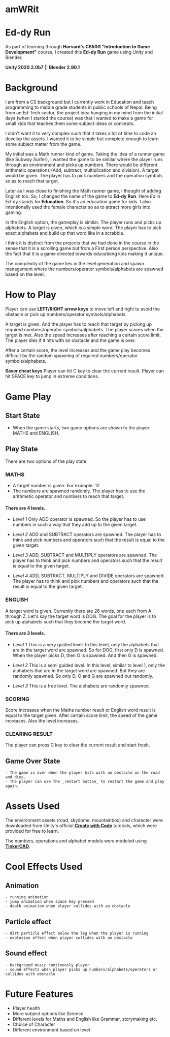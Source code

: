 # amWRit

# Ed-dy Run

As part of learning through __Harvard's CS50G "Introduction to Game Development"__ course, I created this __Ed-dy Run__ game using Unity and Blender.

__Unity 2020.2.0b7__ || __Blender 2.90.1__

# Background
I am from a CS background but I currently work in Education and teach programming to middle grade students in public schools of Nepal. Being from an Ed-Tech sector, the project idea hanging in my mind from the initial days (when I started the course) was that I wanted to make a game for small kids that teaches them some subject ideas or concepts. 

I didn't want it to very complex such that it takes a lot of time to code an develop the assets. I wanted it to be simple but complete enough to learn some subject matter from the game.

My initial was a Math runner kind of game. Taking the idea of a runner game (like Subway Surfer), I wanted the game to be similar where the player runs through an environment and picks up numbers. There would be different arithmetic operations (Add, subtract, multiplication and division). A target would be given. The player has to pick numbers and the operation symbols so as to reach that target. 

Later as I was close to finishing the Math runner game, I thought of adding English too. So, I changed the name of the game to __Ed-dy Run__. Here _Ed_ in Ed-dy stands for __Education__. So it's an education game for kids. I also intentionally used the female character so as to attract more girls into gaming. 

In the English option, the gameplay is similar. The player runs and picks up alphabets. A target is given, which is a simple word. The player has to pick exact alphabets and build up that word like in a scrabble. 

I think it is distinct from the projects that we had done in the course in the sense that it is a scrolling game but from a First person perspective. Also the fact that it is a game directed towards educationg kids making it unique. 

The complexity of the game lies in the level generation and spawn management where the numbers/operator symbols/alphabets are spawned based on the level. 

# How to Play
Player can use __LEFT/RIGHT arrow keys__ to move left and right to avoid the obstacle or pick up numbers/operator symbols/alphabets.

A target is given. And the player has to reach that target by picking up required numbers/operator symbols/alphabets. 
The player scores when the target is met. Also the speed increases after reaching a certain score limit.
The player dies if it hits with an obstacle and the game is over.

After a certain score, the level increases and the game play becomes difficult by the random spawning of required numbers/operator symbols/alphabets.

__Saver cheat keys__
Player can hit C key to clear the current result.
Player can hit SPACE key to jump in extreme conditions.

# Game Play
## __Start State__
- When the game starts, two game options are shown to the player: MATHS and ENGLISH.

## __Play State__
There are two options of the play state.
### __MATHS__
- A target number is given. For example: 12 
- The numbers are spawned randomly. The player has to use the arithmetic operator and numbers to reach that target.

#### There are 4 levels.
- _Level 1_
	Only ADD operator is spawned. So the player has to use numbers in such a way that they add up to the given target.

- _Level 2_
	ADD and SUBTRACT operators are spawned. The player has to think and pick numbers and operators such that the result is equal to the given target.

- _Level 3_
	ADD, SUBTRACT and MULTIPLY operators are spawned. The player has to think and pick numbers and operators such that the result is equal to the given target.

- _Level 4_
	ADD, SUBTRACT, MULTIPLY and DIVIDE operators are spawned. The player has to think and pick numbers and operators such that the result is equal to the given target.


### __ENGLISH__
A target word is given. Currently there are 26 words, one each from A through Z. Let's say the target word is DOG. The goal for the player is to pick up alphabets such that they become the target word.

#### There are 3 levels.
- _Level 1_
	This is a very guided level. In this level, only the alphabets that are in the target word are spawned. So for DOG, first only D is spawned. When the player picks D, then O is spawned. And then G is spawned. 

- _Level 2_
	This is a semi guided level. In this level, similar to level 1, only the alphabets that are in the target word are spawned. But they are randomly spawned. So only D, O and G are spawned but randomly. 

- _Level 3_
	This is a free level. The alphabets are randomly spawned.


### SCORING
Score increases when the Maths number result or English word result is equal to the target given. 
After certain score limit, the speed of the game increases. Also the level increases.

### CLEARING RESULT
The player can press C key to clear the current result and start fresh. 

## __Game Over State__
	- The game is over when the player hits with an obstacle on the road and dies. 
	- The player can use the _restart button_ to restart the game and play again.

# Assets Used
The environment assets (road, skydome, mountainbox) and character were downloaded from Unity's official [__Create with Code__](https://learn.unity.com/course/create-with-code) tutorials, which were provided for free to learn.

The numbers, operations and alphabet models were modeled using [__TinkerCAD__](https://www.tinkercad.com "TinkerCAD").

# Cool Effects Used
## Animation
	- running animation
	- jump animation when space key pressed
	- death animation when player collides with an obstacle

## Particle effect
	- dirt particle effect below the leg when the player is running
	- explosion effect when player collides with an obstacle

## Sound effect
	- background music continuosly player
	- sound effects when player picks up numbers/alphabets/operators or collides with obstacle

# Future Features
- Player health
- More subject options like Science
- Different levels for Maths and English like Grammar, storymaking etc.
- Choice of Character
- Different environment based on level

